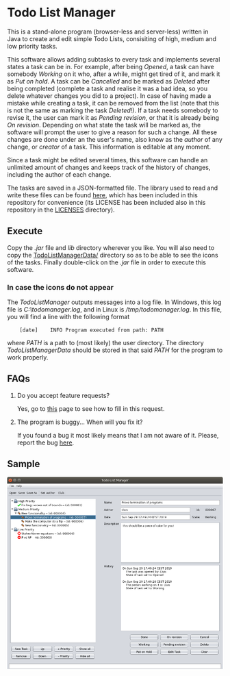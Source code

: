 # Todo List Manager

This is a stand-alone program (browser-less and server-less) written in Java to create and edit simple Todo Lists, consisiting of high, medium and low priority tasks.

This software allows adding subtasks to every task and implements several states a task can be in. For example, after being _Opened_, a task can have somebody _Working_ on it who, after a while, might get tired of it, and mark it as _Put on hold_. A task can be _Cancelled_ and be marked as _Deleted_ after being completed (complete a task and realise it was a bad idea, so you delete whatever changes you did to a project). In case of having made a mistake while creating a task, it can be removed from the list (note that this is not the same as marking the task _Deleted_!). If a task needs somebody to revise it, the user can mark it as _Pending revision_, or that it is already being _On revision_. Depending on what state the task will be marked as, the software will prompt the user to give a reason for such a change. All these changes are done under an the user's name, also know as the _author_ of any change, or _creator_ of a task. This information is editable at any moment.

Since a task might be edited several times, this software can handle an unlimited amount of changes and keeps track of the history of changes, including the author of each change.

The tasks are saved in a JSON-formatted file. The library used to read and write these files can be found [here](https://github.com/stleary/JSON-java), which has been included in this repository for convenience (its LICENSE has been included also in this repository in the [LICENSES](https://github.com/lluisalemanypuig/TodoListManager/blob/master/LICENSES/) directory).

## Execute

Copy the _.jar_ file and _lib_ directory wherever you like. You will also need to copy the [TodoListManagerData/](https://github.com/lluisalemanypuig/TodoListManager/blob/master/TodoListManagerData/) directory so as to be able to see the icons of the tasks. Finally double-click on the _.jar_ file in order to execute this software.

### In case the icons do not appear

The _TodoListManager_ outputs messages into a log file. In Windows, this log file is _C:\todomanager.log_, and in Linux is _/tmp/todomanager.log_. In this file, you will find a line with the following format

		[date]    INFO Program executed from path: PATH

where _PATH_ is a path to (most likely) the user directory. The directory _TodoListManagerData_ should be stored in that said _PATH_ for the program to work properly.

## FAQs

1. Do you accept feature requests?

	Yes, go to [this](https://github.com/lluisalemanypuig/TodoListManager/issues/new/choose) page to see how to fill in this request.

2. The program is buggy... When will you fix it?

	If you found a bug it most likely means that I am not aware of it. Please, report the bug [here](https://github.com/lluisalemanypuig/TodoListManager/issues/new/choose).

## Sample

![How the software looks like when the user opens the file _sample_ file](https://github.com/lluisalemanypuig/TodoListManager/blob/master/screenshot.png)
